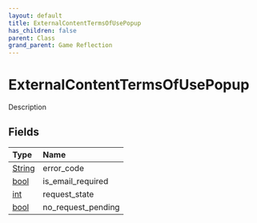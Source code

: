 ```yaml
---
layout: default
title: ExternalContentTermsOfUsePopup
has_children: false
parent: Class
grand_parent: Game Reflection
---
```

# ExternalContentTermsOfUsePopup
Description 

## Fields

| Type | Name |
|:----------|:--------------|
| [String](/riftbreaker-wiki/docs/game-reflection/components/string/) | error_code |
| [bool](/riftbreaker-wiki/docs/game-reflection/components/bool/) | is_email_required |
| [int](/riftbreaker-wiki/docs/game-reflection/enums/int/) | request_state |
| [bool](/riftbreaker-wiki/docs/game-reflection/components/bool/) | no_request_pending |

